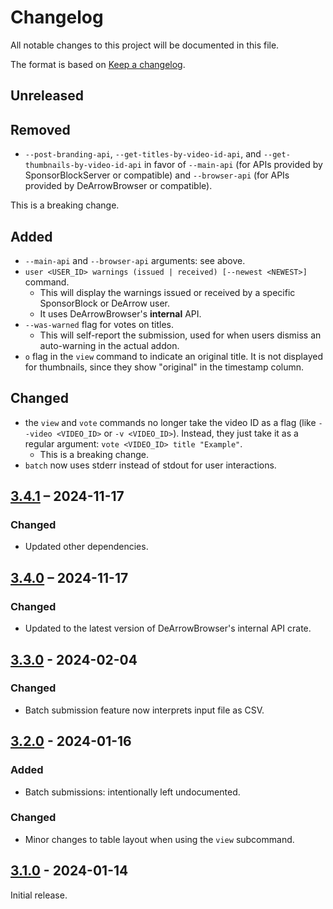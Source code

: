 # Changelog
All notable changes to this project will be documented in this file.

The format is based on [Keep a changelog](https://keepachangelog.com/en/1.1.0/).

## Unreleased

## Removed
- `--post-branding-api`, `--get-titles-by-video-id-api`, and `--get-thumbnails-by-video-id-api` in favor of
  `--main-api` (for APIs provided by SponsorBlockServer or compatible) and `--browser-api` (for APIs provided by
  DeArrowBrowser or compatible).

This is a breaking change.

## Added
- `--main-api` and `--browser-api` arguments: see above.
- `user <USER_ID> warnings (issued | received) [--newest <NEWEST>]` command.
  - This will display the warnings issued or received by a specific SponsorBlock or DeArrow user.
  - It uses DeArrowBrowser's **internal** API.
- `--was-warned` flag for votes on titles.
  - This will self-report the submission, used for when users dismiss an auto-warning in the actual addon.
- `o` flag in the `view` command to indicate an original title. It is not displayed for thumbnails, since they
  show "original" in the timestamp column.

## Changed
- the `view` and `vote` commands no longer take the video ID as a flag (like `--video <VIDEO_ID>` or `-v <VIDEO_ID>`).
  Instead, they just take it as a regular argument: `vote <VIDEO_ID> title "Example"`.
  - This is a breaking change.
- `batch` now uses stderr instead of stdout for user interactions.

## [3.4.1] – 2024-11-17

### Changed
- Updated other dependencies.

## [3.4.0] – 2024-11-17

### Changed
- Updated to the latest version of DeArrowBrowser's internal API crate.

## [3.3.0] - 2024-02-04

### Changed
- Batch submission feature now interprets input file as CSV.

## [3.2.0] - 2024-01-16

### Added
- Batch submissions: intentionally left undocumented.

### Changed
- Minor changes to table layout when using the `view` subcommand.

## [3.1.0] - 2024-01-14
Initial release.

[3.4.1]: https://github.com/mschae23/dearrow-cli/releases/tag/v3.4.1
[3.4.0]: https://github.com/mschae23/dearrow-cli/releases/tag/v3.4.0
[3.3.0]: https://github.com/mschae23/dearrow-cli/releases/tag/v3.3.0
[3.2.0]: https://github.com/mschae23/dearrow-cli/releases/tag/v3.2.0
[3.1.0]: https://github.com/mschae23/dearrow-cli/releases/tag/v3.1.0
